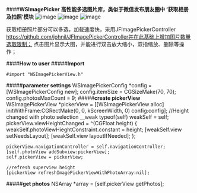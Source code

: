 ####**WSImagePicker**
**高性能多选图片库，类似于微信发布朋友圈中 ‘获取相册及拍照’模块**
![image](http://ofa0lelax.bkt.clouddn.com/3.png-w320h0) ![image](http://ofa0lelax.bkt.clouddn.com/2.png-w320h0) ![image](http://ofa0lelax.bkt.clouddn.com/1.png-w320h0)

获取相册照片部分可以多选，加载速度快，采用JFImagePickerController https://github.com/johnil/JFImagePickerController并在此基础上增加图片数量选取限制；
点击图片显示大图，并能进行双击放大缩小，双指缩放、删除等操作；

####**How to user**
#####**Import**

    #import "WSImagePickerView.h"
    
#####**parameter settings**
    WSImagePickerConfig *config = [WSImagePickerConfig new];
    config.itemSize = CGSizeMake(70, 70);
    config.photosMaxCount = 9;
#####**create pickerView**    
	WSImagePickerView *pickerView = [[WSImagePickerView alloc] initWithFrame:CGRectMake(0, 0, kScreenWidth, 0) config:config];
    //Height changed with photo selection
     __weak typeof(self) weakSelf = self;
    pickerView.viewHeightChanged = ^(CGFloat height) {
        weakSelf.photoViewHieghtConstraint.constant = height;
        [weakSelf.view setNeedsLayout];
        [weakSelf.view layoutIfNeeded];
    };
    
    pickerView.navigationController = self.navigationController;
    [self.photoView addSubview:pickerView];
    self.pickerView = pickerView;
    
    //refresh superview height
    [pickerView refreshImagePickerViewWithPhotoArray:nil];
    


#####**get photos**
	NSArray *array = [self.pickerView getPhotos];

